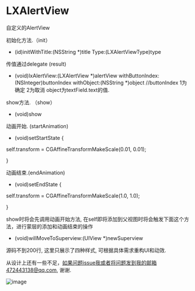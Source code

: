 # LXAlertView

自定义的AlertView


初始化方法.（init）
- (id)initWithTitle:(NSString *)title 
               Type:(LXAlertViewType)type

传值通过delegate (result)
- (void)lxAlertView:(LXAlertView *)alertView withButtonIndex:(NSInteger)buttonIndex withObject:(NSString *)object 
//buttonIndex 1为确定 2为取消    object为textField.text的值.

show方法. （show）
- (void)show

动画开始. (startAnimation)
- (void)setStartState {

self.transform = CGAffineTransformMakeScale(0.01, 0.01);

}

动画结束.(endAnimation)
- (void)setEndState {

self.transform = CGAffineTransformMakeScale(1.0, 1.0);

}

show时将会先调用动画开始方法, 在self即将添加到父视图时将会触发下面这个方法，进行蒙层的添加和动画结束的操作
- (void)willMoveToSuperview:(UIView *)newSuperview

源码不到200行, 这里只展示了四种样式, 可根据具体需求重构UI和动效.

从设计上还有一些不足，如果问题issue我或者将问题发到我的邮箱472443138@qq.com, 谢谢.

![image](https://github.com/liuxu0718/PSAlertView/blob/master/screenshot.gif)
